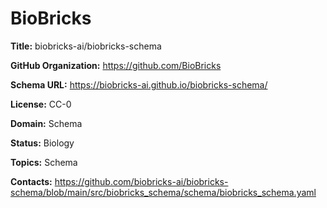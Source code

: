 [//]: # (DO NOT MANUALLY EDIT THIS FILE. IT IS GENERATED FROM A TEMPLATE.)

# BioBricks

**Title:** biobricks-ai/biobricks-schema



**GitHub Organization:** https://github.com/BioBricks

**Schema URL:** https://biobricks-ai.github.io/biobricks-schema/

**License:** CC-0

**Domain:** Schema

**Status:** Biology

**Topics:** Schema

**Contacts:** https://github.com/biobricks-ai/biobricks-schema/blob/main/src/biobricks_schema/schema/biobricks_schema.yaml